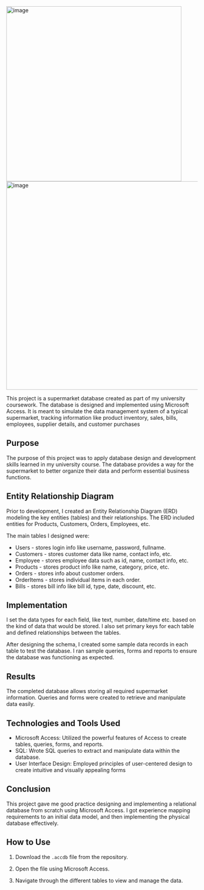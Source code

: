 <img width="461" alt="image" src="https://github.com/HindJB/Supermarket-Database/assets/129400242/67a10652-5769-4652-9c00-3a27f7c48f26">
<img width="549" alt="image" src="https://github.com/HindJB/Supermarket-Database/assets/129400242/ccc649e6-c8ba-480a-a04e-8901087ade65">


This project is a supermarket database created as part of my university coursework. The database is designed and implemented using Microsoft Access. It is meant to simulate the data management system of a typical supermarket, tracking information like product inventory, sales, bills, employees, supplier details, and customer purchases 

## Purpose

The purpose of this project was to apply database design and development skills learned in my university course. The database provides a way for the supermarket to better organize their data and perform essential business functions. 


## Entity Relationship Diagram

Prior to development, I created an Entity Relationship Diagram (ERD) modeling the key entities (tables) and their relationships. The ERD included entities for Products, Customers, Orders, Employees, etc.

The main tables I designed were:

- Users - stores login info like username, password, fullname.
- Customers - stores customer data like name, contact info, etc.
- Employee - stores employee data such as id, name, contact info, etc.
- Products - stores product info like name, category, price, etc.
- Orders - stores info about customer orders.
- OrderItems - stores individual items in each order.
- Bills - stores bill info like bill id, type, date, discount, etc.

## Implementation

I set the data types for each field, like text, number, date/time etc. based on the kind of data that would be stored. I also set primary keys for each table and defined relationships between the tables.

After designing the schema, I created some sample data records in each table to test the database. I ran sample queries, forms and reports to ensure the database was functioning as expected.



## Results

The completed database allows storing all required supermarket information. Queries and forms were created to retrieve and manipulate data easily.


## Technologies and Tools Used

- Microsoft Access: Utilized the powerful features of Access to create tables, queries, forms, and reports.
- SQL: Wrote SQL queries to extract and manipulate data within the database.
- User Interface Design: Employed principles of user-centered design to create intuitive and visually appealing forms




## Conclusion

This project gave me good practice designing and implementing a relational database from scratch using Microsoft Access. I got experience mapping requirements to an initial data model, and then implementing the physical database effectively.

## How to Use

1. Download the `.accdb` file from the repository.

2. Open the file using Microsoft Access.

3. Navigate through the different tables to view and manage the data.



